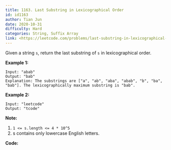 ```yaml
---
title: 1163. Last Substring in Lexicographical Order
id: id1163
author: Tian Jun
date: 2020-10-31
difficulty: Hard
categories: String, Suffix Array
link: <https://leetcode.com/problems/last-substring-in-lexicographical-order/description/>
---
```


Given a string `s`, return the last substring of `s` in lexicographical order.



**Example 1:**
            
	Input: "abab"    
	Output: "bab"    
	Explanation: The substrings are ["a", "ab", "aba", "abab", "b", "ba", "bab"]. The lexicographically maximum substring is "bab".    

**Example 2:**
            
	Input: "leetcode"    
	Output: "tcode"    



**Note:**

  1. `1 <= s.length <= 4 * 10^5`
  2. s contains only lowercase English letters.


**Code:**
